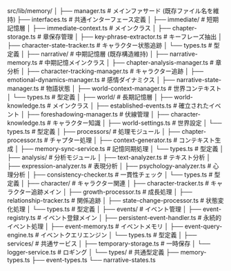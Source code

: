 src/lib/memory/
│
├── manager.ts                      # メインファサード (既存ファイル名を維持)
├── interfaces.ts                   # 共通インターフェース定義
│
├── immediate/                      # 短期記憶層
│   ├── immediate-context.ts        # メインクラス
│   ├── chapter-storage.ts          # 章保存管理
│   ├── key-phrase-extractor.ts     # キーフレーズ抽出
│   ├── character-state-tracker.ts  # キャラクター状態追跡
│   └── types.ts                    # 型定義
│
├── narrative/                      # 中期記憶層 (既存構造維持)
│   ├── narrative-memory.ts         # 中期記憶メインクラス
│   ├── chapter-analysis-manager.ts # 章分析
│   ├── character-tracking-manager.ts # キャラクター追跡
│   ├── emotional-dynamics-manager.ts # 感情ダイナミクス
│   ├── narrative-state-manager.ts  # 物語状態
│   ├── world-context-manager.ts    # 世界コンテキスト
│   └── types.ts                    # 型定義
│
├── world/                          # 長期記憶層
│   ├── world-knowledge.ts          # メインクラス
│   ├── established-events.ts       # 確立されたイベント
│   ├── foreshadowing-manager.ts    # 伏線管理
│   ├── character-knowledge.ts      # キャラクター知識
│   ├── world-settings.ts           # 世界設定
│   └── types.ts                    # 型定義
│
├── processors/                     # 処理モジュール
│   ├── chapter-processor.ts        # チャプター処理
│   ├── context-generator.ts        # コンテキスト生成
│   ├── memory-sync-service.ts      # 記憶同期処理
│   └── types.ts                    # 型定義
│
├── analysis/                       # 分析モジュール
│   ├── text-analyzer.ts            # テキスト分析
│   ├── expression-analyzer.ts      # 表現分析
│   ├── psychology-analyzer.ts      # 心理分析
│   ├── consistency-checker.ts      # 一貫性チェック
│   └── types.ts                    # 型定義
│
├── character/                      # キャラクター関連
│   ├── character-tracker.ts        # キャラクター追跡メイン
│   ├── growth-processor.ts         # 成長処理
│   ├── relationship-tracker.ts     # 関係追跡
│   ├── state-change-processor.ts   # 状態変化処理
│   └── types.ts                    # 型定義
│
├── events/                         # イベント管理
│   ├── event-registry.ts           # イベント登録メイン
│   ├── persistent-event-handler.ts # 永続的イベント処理
│   ├── event-memory.ts             # イベントメモリ
│   ├── event-query-engine.ts       # イベントクエリエンジン
│   └── types.ts                    # 型定義
│
├── services/                       # 共通サービス
│   ├── temporary-storage.ts        # 一時保存
│   └── logger-service.ts           # ロギング
│
└── types/                          # 共通型定義
    ├── memory-types.ts
    ├── event-types.ts
    └── narrative-states.ts